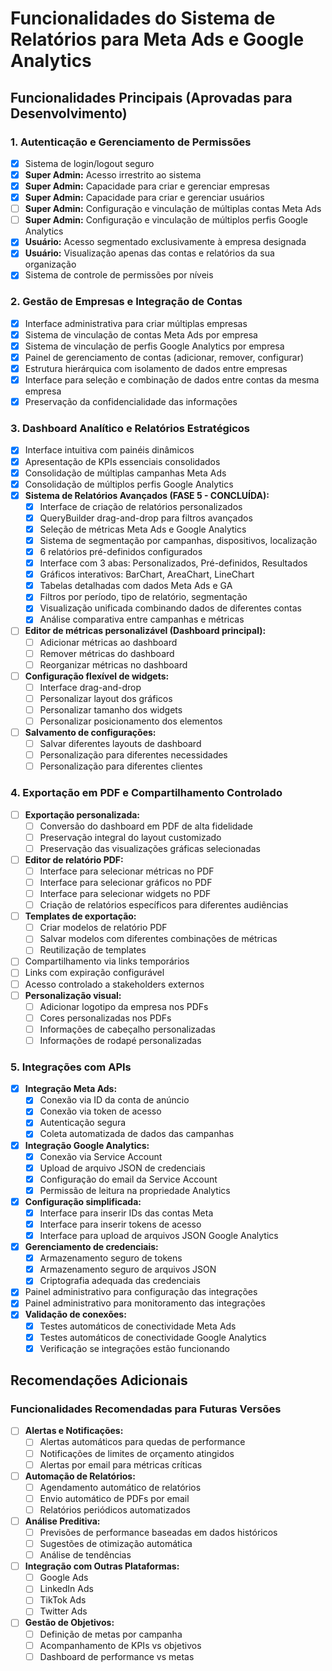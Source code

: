 # Funcionalidades do Sistema de Relatórios para Meta Ads e Google Analytics

## Funcionalidades Principais (Aprovadas para Desenvolvimento)

### 1. Autenticação e Gerenciamento de Permissões
- [x] Sistema de login/logout seguro
- [x] **Super Admin:** Acesso irrestrito ao sistema
- [x] **Super Admin:** Capacidade para criar e gerenciar empresas
- [x] **Super Admin:** Capacidade para criar e gerenciar usuários
- [ ] **Super Admin:** Configuração e vinculação de múltiplas contas Meta Ads
- [ ] **Super Admin:** Configuração e vinculação de múltiplos perfis Google Analytics
- [x] **Usuário:** Acesso segmentado exclusivamente à empresa designada
- [x] **Usuário:** Visualização apenas das contas e relatórios da sua organização
- [x] Sistema de controle de permissões por níveis

### 2. Gestão de Empresas e Integração de Contas
- [x] Interface administrativa para criar múltiplas empresas
- [x] Sistema de vinculação de contas Meta Ads por empresa
- [x] Sistema de vinculação de perfis Google Analytics por empresa
- [x] Painel de gerenciamento de contas (adicionar, remover, configurar)
- [x] Estrutura hierárquica com isolamento de dados entre empresas
- [x] Interface para seleção e combinação de dados entre contas da mesma empresa
- [x] Preservação da confidencialidade das informações

### 3. Dashboard Analítico e Relatórios Estratégicos
- [x] Interface intuitiva com painéis dinâmicos
- [x] Apresentação de KPIs essenciais consolidados
- [x] Consolidação de múltiplas campanhas Meta Ads
- [x] Consolidação de múltiplos perfis Google Analytics
- [x] **Sistema de Relatórios Avançados (FASE 5 - CONCLUÍDA):**
  - [x] Interface de criação de relatórios personalizados
  - [x] QueryBuilder drag-and-drop para filtros avançados
  - [x] Seleção de métricas Meta Ads e Google Analytics
  - [x] Sistema de segmentação por campanhas, dispositivos, localização
  - [x] 6 relatórios pré-definidos configurados
  - [x] Interface com 3 abas: Personalizados, Pré-definidos, Resultados
  - [x] Gráficos interativos: BarChart, AreaChart, LineChart
  - [x] Tabelas detalhadas com dados Meta Ads e GA
  - [x] Filtros por período, tipo de relatório, segmentação
  - [x] Visualização unificada combinando dados de diferentes contas
  - [x] Análise comparativa entre campanhas e métricas
- [ ] **Editor de métricas personalizável (Dashboard principal):**
  - [ ] Adicionar métricas ao dashboard
  - [ ] Remover métricas do dashboard
  - [ ] Reorganizar métricas no dashboard
- [ ] **Configuração flexível de widgets:**
  - [ ] Interface drag-and-drop
  - [ ] Personalizar layout dos gráficos
  - [ ] Personalizar tamanho dos widgets
  - [ ] Personalizar posicionamento dos elementos
- [ ] **Salvamento de configurações:**
  - [ ] Salvar diferentes layouts de dashboard
  - [ ] Personalização para diferentes necessidades
  - [ ] Personalização para diferentes clientes

### 4. Exportação em PDF e Compartilhamento Controlado
- [ ] **Exportação personalizada:**
  - [ ] Conversão do dashboard em PDF de alta fidelidade
  - [ ] Preservação integral do layout customizado
  - [ ] Preservação das visualizações gráficas selecionadas
- [ ] **Editor de relatório PDF:**
  - [ ] Interface para selecionar métricas no PDF
  - [ ] Interface para selecionar gráficos no PDF
  - [ ] Interface para selecionar widgets no PDF
  - [ ] Criação de relatórios específicos para diferentes audiências
- [ ] **Templates de exportação:**
  - [ ] Criar modelos de relatório PDF
  - [ ] Salvar modelos com diferentes combinações de métricas
  - [ ] Reutilização de templates
- [ ] Compartilhamento via links temporários
- [ ] Links com expiração configurável
- [ ] Acesso controlado a stakeholders externos
- [ ] **Personalização visual:**
  - [ ] Adicionar logotipo da empresa nos PDFs
  - [ ] Cores personalizadas nos PDFs
  - [ ] Informações de cabeçalho personalizadas
  - [ ] Informações de rodapé personalizadas

### 5. Integrações com APIs
- [x] **Integração Meta Ads:**
  - [x] Conexão via ID da conta de anúncio
  - [x] Conexão via token de acesso
  - [x] Autenticação segura
  - [x] Coleta automatizada de dados das campanhas
- [x] **Integração Google Analytics:**
  - [x] Conexão via Service Account
  - [x] Upload de arquivo JSON de credenciais
  - [x] Configuração do email da Service Account
  - [x] Permissão de leitura na propriedade Analytics
- [x] **Configuração simplificada:**
  - [x] Interface para inserir IDs das contas Meta
  - [x] Interface para inserir tokens de acesso
  - [x] Interface para upload de arquivos JSON Google Analytics
- [x] **Gerenciamento de credenciais:**
  - [x] Armazenamento seguro de tokens
  - [x] Armazenamento seguro de arquivos JSON
  - [x] Criptografia adequada das credenciais
- [x] Painel administrativo para configuração das integrações
- [x] Painel administrativo para monitoramento das integrações
- [x] **Validação de conexões:**
  - [x] Testes automáticos de conectividade Meta Ads
  - [x] Testes automáticos de conectividade Google Analytics
  - [x] Verificação se integrações estão funcionando

## Recomendações Adicionais

### Funcionalidades Recomendadas para Futuras Versões
- [ ] **Alertas e Notificações:**
  - [ ] Alertas automáticos para quedas de performance
  - [ ] Notificações de limites de orçamento atingidos
  - [ ] Alertas por email para métricas críticas
- [ ] **Automação de Relatórios:**
  - [ ] Agendamento automático de relatórios
  - [ ] Envio automático de PDFs por email
  - [ ] Relatórios periódicos automatizados
- [ ] **Análise Preditiva:**
  - [ ] Previsões de performance baseadas em dados históricos
  - [ ] Sugestões de otimização automática
  - [ ] Análise de tendências
- [ ] **Integração com Outras Plataformas:**
  - [ ] Google Ads
  - [ ] LinkedIn Ads
  - [ ] TikTok Ads
  - [ ] Twitter Ads
- [ ] **Gestão de Objetivos:**
  - [ ] Definição de metas por campanha
  - [ ] Acompanhamento de KPIs vs objetivos
  - [ ] Dashboard de performance vs metas 